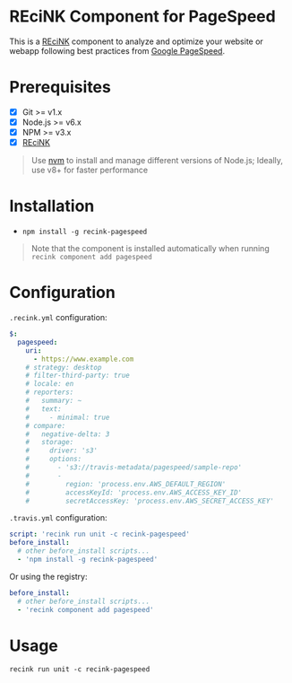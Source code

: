 REciNK Component for PageSpeed
==============================

This is a [REciNK](https://github.com/MitocGroup/recink) component to
analyze and optimize your website or webapp following best practices from
[Google PageSpeed](https://developers.google.com/speed/pagespeed/).


# Prerequisites

- [x] Git >= v1.x
- [x] Node.js >= v6.x
- [x] NPM >= v3.x
- [x] [REciNK](https://github.com/MitocGroup/recink#installation)

> Use [nvm](https://github.com/creationix/nvm#installation) to install and
manage different versions of Node.js; Ideally, use v8+ for faster performance


# Installation

- `npm install -g recink-pagespeed`

> Note that the component is installed automatically when running `recink component add pagespeed`

# Configuration

`.recink.yml` configuration:

```yaml 
$:
  pagespeed:
    uri:                                                                      # URIs to analyze
      - https://www.example.com
    # strategy: desktop                                                       # Available: desktop, mobile
    # filter-third-party: true                                                # Filter 3'rd party assets
    # locale: en                                                              # @see https://developers.google.com/speed/docs/insights/languagesx
    # reporters:                                                              # Customize Reporters (available: text, summary)
    #   summary: ~
    #   text: 
    #     - minimal: true                                                     # Skip showing detailed statistics
    # compare:
    #   negative-delta: 3                                                     # Compare coverage info and if negative delta is more than X fail (0.01-100.00)
    #   storage:                                              
    #     driver: 's3'                                                        # Available drivers: s3, volative
    #     options:
    #       - 's3://travis-metadata/pagespeed/sample-repo'                    # S3 storage directory
    #       -                                                                 # S3 storage options
    #         region: 'process.env.AWS_DEFAULT_REGION'
    #         accessKeyId: 'process.env.AWS_ACCESS_KEY_ID'
    #         secretAccessKey: 'process.env.AWS_SECRET_ACCESS_KEY'
```

`.travis.yml` configuration:

```yaml
script: 'recink run unit -c recink-pagespeed'
before_install:
  # other before_install scripts...
  - 'npm install -g recink-pagespeed'
```

Or using the registry: 

```yaml
before_install:
  # other before_install scripts...
  - 'recink component add pagespeed'
```


# Usage

```
recink run unit -c recink-pagespeed
```
